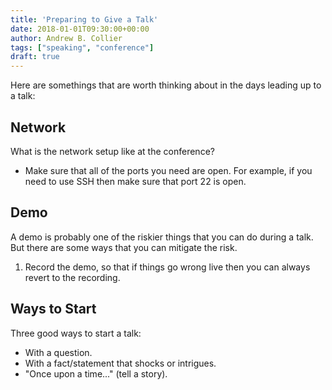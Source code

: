 ```yaml
---
title: 'Preparing to Give a Talk'
date: 2018-01-01T09:30:00+00:00
author: Andrew B. Collier
tags: ["speaking", "conference"]
draft: true
---
```


Here are somethings that are worth thinking about in the days leading up to a talk:

## Network

What is the network setup like at the conference?

- Make sure that all of the ports you need are open. For example, if you need to use SSH then make sure that port 22 is open.

## Demo

A demo is probably one of the riskier things that you can do during a talk. But there are some ways that you can mitigate the risk.

1. Record the demo, so that if things go wrong live then you can always revert to the recording.

## Ways to Start

Three good ways to start a talk:

- With a question.
- With a fact/statement that shocks or intrigues.
- "Once upon a time..." (tell a story).

